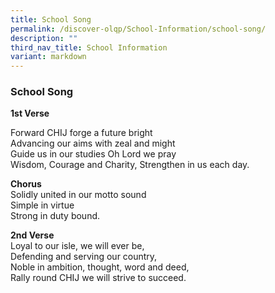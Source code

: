 ```yaml
---
title: School Song
permalink: /discover-olqp/School-Information/school-song/
description: ""
third_nav_title: School Information
variant: markdown
---
```

### School Song


**1st Verse**

Forward CHIJ forge a future bright <br>
Advancing our aims with zeal and might<br>
Guide us in our studies Oh Lord we pray<br>
Wisdom, Courage and Charity,
Strengthen in us each day.

**Chorus**<br>
Solidly united in our motto sound<br>
Simple in virtue<br>
Strong in duty bound.

**2nd Verse**<br>
Loyal to our isle, we will ever be,<br>
Defending and serving our country,<br>
Noble in ambition, thought, word and deed,<br>
Rally round CHIJ we will strive to succeed.
